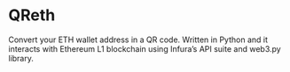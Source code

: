# QReth
Convert your ETH wallet address in a QR code. Written in Python and it interacts with Ethereum L1 blockchain using Infura’s API suite and web3.py library.
